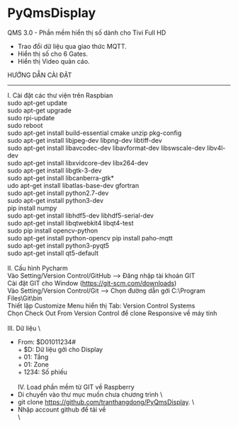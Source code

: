# PyQmsDisplay
QMS 3.0 - Phần mềm hiển thị số dành cho Tivi Full HD
+ Trao đổi dữ liệu qua giao thức MQTT.
+ Hiển thị số cho 6 Gates.
+ Hiển thị Video quản cáo.

HƯỚNG DẪN CÀI ĐẶT
******************************************************************************************************************

I. Cài đặt các thư viện trên Raspbian   \
sudo apt-get update \
sudo apt-get upgrade    \
sudo rpi-update \
sudo reboot \
sudo apt-get install build-essential cmake unzip pkg-config \
sudo apt-get install libjpeg-dev libpng-dev libtiff-dev \
sudo apt-get install libavcodec-dev libavformat-dev libswscale-dev libv4l-dev   \
sudo apt-get install libxvidcore-dev libx264-dev    \
sudo apt-get install libgtk-3-dev   \
sudo apt-get install libcanberra-gtk*   \
udo apt-get install libatlas-base-dev gfortran  \
sudo apt-get install python2.7-dev  \
sudo apt-get install python3-dev    \
pip install numpy   \
sudo apt-get install libhdf5-dev libhdf5-serial-dev \
sudo apt-get install libqtwebkit4 libqt4-test   \
sudo pip install opencv-python​ \
sudo apt-get install python-opencv
pip install paho-mqtt   \
sudo apt-get install python3-pyqt5  \
sudo apt-get install qt5-default    \
\
II. Cấu hình Pycharm    \
Vào Setting/Version Control/GitHub --> Đăng nhập tài khoản GIT  \
Cài đặt GIT cho Window (https://git-scm.com/downloads)  \
Vào Setting/Version Control/Git --> Chọn đường dẫn gới C:\Program Files\Git\bin \
Thiết lập Customize Menu hiển thị Tab: Version Control Systems  \
Chọn Check Out From Version Control để clone Responsive về máy tính \
\
III. Dữ liệu    \
+ From: $D01011234# \
        + $D: Dữ liệu gởi cho Display   \
        + 01: Tầng  \
        + 01: Zone  \
        + 1234: Số phiếu    \
\
IV. Load phần mềm từ GIT về Raspberry
+ Di chuyển vào thư mục muốn chưa chương trình  \
+ git clone https://github.com/tranthangdong/PyQmsDisplay.  \
+ Nhập account github để tải về \
\
